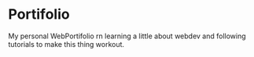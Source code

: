 # Portifolio
My personal WebPortifolio
rn learning a little about webdev and following tutorials to make this thing workout.
